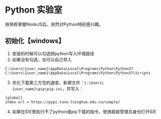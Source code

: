 # Python 实验室

继熟练掌握NodeJS后，突然对Python特别感兴趣。

## 初始化【windows】

1. 安装的时候可以勾选把python写入环境路径
2. 如果没有勾选，也可以自己导入

```
C:\Users\{user_name}\AppData\Local\Programs\Python\Python37
C:\Users\{user_name}\AppData\Local\Programs\Python\Python37\Scripts
```

3. 优化下载第三方包的速度，新建文件：`C:\Users\{user_name}\pip\pip.ini`，并写入：

```
[global]
index-url = https://pypi.tuna.tsinghua.edu.cn/simple/
```

4. 如果在IDE里执行不了python或pip下载的指令，使用超级管理员身份打开IDE
